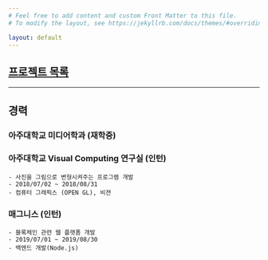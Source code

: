 ```yaml
---
# Feel free to add content and custom Front Matter to this file.
# To modify the layout, see https://jekyllrb.com/docs/themes/#overriding-theme-defaults

layout: default
---
```

## [프로젝트 목록](/projects)

---
## 경력
### 아주대학교 미디어학과 (재학중)
### 아주대학교 Visual Computing 연구실 (인턴)
    - 사진을 그림으로 변형시켜주는 프로그램 개발
    - 2018/07/02 ~ 2018/08/31
    - 컴퓨터 그래픽스 (OPEN GL), 비젼

### 매그니스 (인턴)
    - 블록체인 관련 웹 플랫폼 개발
    - 2019/07/01 ~ 2019/08/30
    - 백엔드 개발(Node.js)